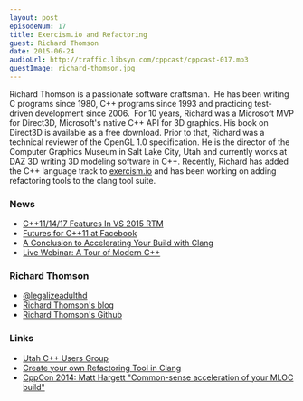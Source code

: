 ```yaml
---
layout: post
episodeNum: 17
title: Exercism.io and Refactoring
guest: Richard Thomson
date: 2015-06-24
audioUrl: http://traffic.libsyn.com/cppcast/cppcast-017.mp3
guestImage: richard-thomson.jpg
---
```


Richard Thomson is a passionate software craftsman.  He has been
writing C programs since 1980, C++ programs since 1993 and practicing
test-driven development since 2006.  For 10 years, Richard was a
Microsoft MVP for Direct3D, Microsoft's native C++ API for 3D graphics.
His book on Direct3D is available as a free download. Prior to that,
Richard was a technical reviewer of the OpenGL 1.0 specification. He is
the director of the Computer Graphics Museum in Salt Lake City, Utah
and currently works at DAZ 3D writing 3D modeling software in C++.
Recently, Richard has added the C++ language track to [exercism.io](http://exercism.io/) and
has been working on adding refactoring tools to the clang tool suite.

### News ###

 - [C++11/14/17 Features In VS 2015 RTM](http://blogs.msdn.com/b/vcblog/archive/2015/06/19/c-11-14-17-features-in-vs-2015-rtm.aspx)
 - [Futures for C++11 at Facebook](http://www.reddit.com/r/cpp/comments/3afcpm/futures_for_c11_at_facebook/)
 - [A Conclusion to Accelerating Your Build with Clang](http://blogs.s-osg.org/a-conclusion-to-accelerating-your-build-with-clang/)
 - [Live Webinar: A Tour of Modern C++](http://info.jetbrains.com/Cplusplus-Webinar-July2015-session2-registration.html)
 
### Richard Thomson ###

 - [@legalizeadulthd](https://twitter.com/legalizeadulthd)
 - [Richard Thomson's blog](https://legalizeadulthood.wordpress.com/)
 - [Richard Thomson's Github](https://github.com/LegalizeAdulthood)

### Links ###

 - [Utah C++ Users Group](https://utahcpp.wordpress.com/)
 - [Create your own Refactoring Tool in Clang](https://www.youtube.com/watch?v=8PndHo7jjHk)
 - [CppCon 2014: Matt Hargett "Common-sense acceleration of your MLOC build"](https://www.youtube.com/watch?v=t4M3yG1dWho)


